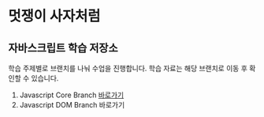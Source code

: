 # 멋쟁이 사자처럼

## 자바스크립트 학습 저장소

학습 주제별로 브랜치를 나눠 수업을 진행합니다.
학습 자료는 해당 브랜치로 이동 후 확인할 수 있습니다.


1. Javascript Core Branch [바로가기](https://github.com/KIMGEUNDU/17_LION-JAVASCRIPT/tree/01.core)
2. Javascript DOM Branch 바로가기